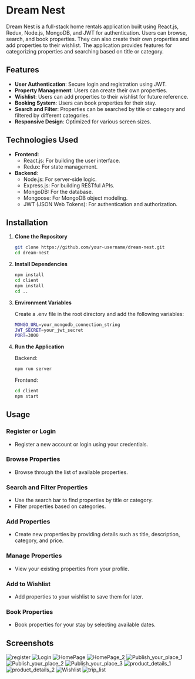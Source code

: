 # Dream Nest

Dream Nest is a full-stack home rentals application built using React.js, Redux, Node.js, MongoDB, and JWT for authentication. Users can browse, search, and book properties. They can also create their own properties and add properties to their wishlist. The application provides features for categorizing properties and searching based on title or category.

## Features

- **User Authentication**: Secure login and registration using JWT.
- **Property Management**: Users can create their own properties.
- **Wishlist**: Users can add properties to their wishlist for future reference.
- **Booking System**: Users can book properties for their stay.
- **Search and Filter**: Properties can be searched by title or category and filtered by different categories.
- **Responsive Design**: Optimized for various screen sizes.

## Technologies Used

- **Frontend**:
  - React.js: For building the user interface.
  - Redux: For state management.
- **Backend**:
  - Node.js: For server-side logic.
  - Express.js: For building RESTful APIs.
  - MongoDB: For the database.
  - Mongoose: For MongoDB object modeling.
  - JWT (JSON Web Tokens): For authentication and authorization.

## Installation

1. **Clone the Repository**
   ```bash
   git clone https://github.com/your-username/dream-nest.git
   cd dream-nest
2. **Install Dependencies**
   ```bash
   npm install
   cd client
   npm install
   cd ..
3. **Environment Variables**

   Create a .env file in the root directory and add the following variables:
   ```bash
   MONGO_URL=your_mongodb_connection_string
   JWT_SECRET=your_jwt_secret
   PORT=3000
5. **Run the Application**

   Backend:
   ```bash
   npm run server
   ```
   Frontend:
   ```bash
   cd client
   npm start

## Usage

### Register or Login

- Register a new account or login using your credentials.

### Browse Properties

- Browse through the list of available properties.

### Search and Filter Properties

- Use the search bar to find properties by title or category.
- Filter properties based on categories.

### Add Properties

- Create new properties by providing details such as title, description, category, and price.

### Manage Properties

- View your existing properties from your profile.

### Add to Wishlist

- Add properties to your wishlist to save them for later.

### Book Properties

- Book properties for your stay by selecting available dates.

## Screenshots

<!-- Add any screenshots or images here -->
![register](https://github.com/ayesha-khalid89/dream-nest/assets/159626121/be83e02a-b29a-41b5-9abb-5864fed65df3)
![Login](https://github.com/ayesha-khalid89/dream-nest/assets/159626121/41d217db-8dc6-4618-ac92-7267e10c439b)
![HomePage](https://github.com/ayesha-khalid89/dream-nest/assets/159626121/269c7fdb-ec16-4258-9d0e-debd51d8c72c)
![HomePage_2](https://github.com/ayesha-khalid89/dream-nest/assets/159626121/d900eb2e-ab90-4ae5-ae6d-2cd75af6f41c)
![Publish_your_place_1](https://github.com/ayesha-khalid89/dream-nest/assets/159626121/6efd46b7-2ccb-45df-a534-0fb56ec2f5fa)
![Publish_your_place_2](https://github.com/ayesha-khalid89/dream-nest/assets/159626121/20752a11-fd2d-48ca-9f8e-a4932f0f50f8)
![Publish_your_place_3](https://github.com/ayesha-khalid89/dream-nest/assets/159626121/51ccd357-d202-4fba-b227-78e21159d81b)
![product_details_1](https://github.com/ayesha-khalid89/dream-nest/assets/159626121/f06ebaa2-ab93-4b65-a2ea-6f7ad3574442)
![product_details_2](https://github.com/ayesha-khalid89/dream-nest/assets/159626121/bfcb1b54-2466-4e6c-87ce-c612a0f897a3)
![Wishlist](https://github.com/ayesha-khalid89/dream-nest/assets/159626121/a7f5b84a-8817-4dbc-b4a5-f264da2358ea)
![trip_list](https://github.com/ayesha-khalid89/dream-nest/assets/159626121/129ba3b9-bd21-4602-a9b2-479d5660b1fd)

```
